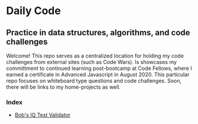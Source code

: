 # Daily Code 

## Practice in data structures, algorithms, and code challenges

Welcome! This repo serves as a centralized location for holding my code challenges from external sites (such as Code Wars). Is showcases my committment to continued learning post-bootcamp at Code Fellows, where I earned a certificate in Advanced Javascript in August 2020. This particular repo focuses on whiteboard type questions and code challenges. Soon, there will be links to my home-projects as well.

###  Index
- [Bob's IQ Test Validator](./bobs-iq-test/README.md)
